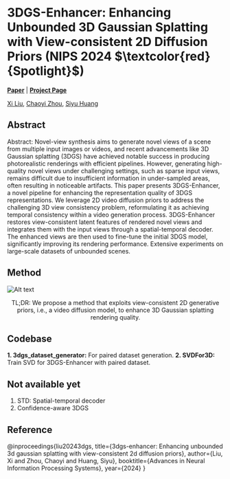 # 3DGS-Enhancer: Enhancing Unbounded 3D Gaussian Splatting with View-consistent 2D Diffusion Priors (NIPS 2024 $\textcolor{red}{Spotlight}$)

[**Paper**](https://arxiv.org/abs/2410.16266) | [**Project Page**](https://xiliu8006.github.io/3DGS-Enhancer-project/)

[Xi Liu](https://xiliu8006.github.io/), [Chaoyi Zhou](https://chaoyizh.github.io/chaoyizh-home-page/), [Siyu Huang](https://siyuhuang.github.io/#)

## Abstract
Abstract: Novel-view synthesis aims to generate novel views of a scene from multiple input images or videos, and recent advancements like 3D Gaussian splatting (3DGS) have achieved notable success in producing photorealistic renderings with efficient pipelines. However, generating high-quality novel views under challenging settings, such as sparse input views, remains difficult due to insufficient information in under-sampled areas, often resulting in noticeable artifacts. This paper presents 3DGS-Enhancer, a novel pipeline for enhancing the representation quality of 3DGS representations. We leverage 2D video diffusion priors to address the challenging 3D view consistency problem, reformulating it as achieving temporal consistency within a video generation process. 3DGS-Enhancer restores view-consistent latent features of rendered novel views and integrates them with the input views through a spatial-temporal decoder. The enhanced views are then used to fine-tune the initial 3DGS model, significantly improving its rendering performance. Extensive experiments on large-scale datasets of unbounded scenes.

## Method
![Alt text](./assets/pipeline.png)

<p align="center"> TL;DR: We propose a method that exploits view-consistent 2D generative priors, i.e., a video diffusion model, to enhance 3D Gaussian splatting rendering quality.</p>

<!-- <video controls>
  <source src="./assets/3DGS-Enhancer.mp4" type="video/mp4">
  Your browser does not support the video tag.
</video> -->

## Codebase
**1. 3dgs_dataset_generator:** For paired dataset generation. 
**2. SVDFor3D:** Train SVD for 3DGS-Enhancer with paired dataset. 

## Not available yet
1. STD: Spatial-temporal decoder
2. Confidence-aware 3DGS

## Reference
@inproceedings{liu20243dgs,
  title={3dgs-enhancer: Enhancing unbounded 3d gaussian splatting with view-consistent 2d diffusion priors},
  author={Liu, Xi and Zhou, Chaoyi and Huang, Siyu},
  booktitle={Advances in Neural Information Processing Systems},
  year={2024}
}
